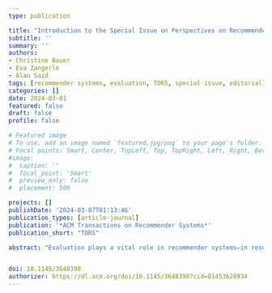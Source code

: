 ```yaml
---
type: publication

title: "Introduction to the Special Issue on Perspectives on Recommender Systems Evaluation"
subtitle: ''
summary: ''
authors:
- Christine Bauer
- Eva Zangerle
- Alan Said
tags: [recommender systems, evaluation, TORS, special issue, editorial]
categories: []
date: 2024-03-01
featured: false
draft: false
profile: false

# Featured image
# To use, add an image named `featured.jpg/png` to your page's folder.
# Focal points: Smart, Center, TopLeft, Top, TopRight, Left, Right, BottomLeft, Bottom, BottomRight.
#image:
#  caption: ''
#  focal_point: 'Smart'
#  preview_only: false
#  placement: 500

projects: []
publishDate: '2024-03-07T01:13:46'
publication_types: [article-journal]
publication: '*ACM Transactions on Recommender Systems*'
publication_short: "TORS"

abstract: "Evaluation plays a vital role in recommender systems—in research and practice—whether for confirming algorithmic concepts or assessing the operational validity of designs and applications. It may span the evaluation of early ideas and approaches up to elaborate implementations of systems integrated into everyday product settings; it may target a wide spectrum of different factors being evaluated. In this special issue, we explore recommender systems evaluation—theory and practice—while considering a diverse set of perspectives. These include recommender systems purposes, stakeholders, methodological approaches, and consequences. The collection of papers in this special issue offers insightful analyses of current recommender system evaluation practices, acknowledging their limitations, and setting out future research directions. As recommender systems evolve, the need for adequate evaluation methods and approaches increases. This special issue sheds light on areas undergoing development or requiring added attention from the research and practitioner communities in recommender systems. The compilation serves as a call to the recommender systems research community, motivating continued research and exploration of evaluation metrics, methods, and strategies."


doi: 10.1145/3648398
authorizer: https://dl.acm.org/doi/10.1145/3648398?cid=81453628934
---
```

